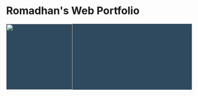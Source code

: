 # Romadhan's Web Portfolio

<div style="background-color: #2f495e">
  <img src="https://d33wubrfki0l68.cloudfront.net/2dad35405dbf4dd535c5ebaf3e7274f8ce904b94/bbcc4/logos/built-with-nuxt-white.svg" width="180" />
</div>
